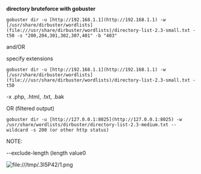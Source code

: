 **directory bruteforce with gobuster**

```
gobuster dir -u [http://192.168.1.1](http://192.168.1.1) -w [/usr/share/dirbuster/wordlists](file:///usr/share/dirbuster/wordlists)/directory-list-2.3-small.txt -t50 -s "200,204,301,302,307,401" -b "403"
```

and/OR

specify extensions

```
gobuster dir -u [http://192.168.1.1](http://192.168.1.1) -w [/usr/share/dirbuster/wordlists](file:///usr/share/dirbuster/wordlists)/directory-list-2.3-small.txt -t50
```

-x .php, .html, .txt, .bak

OR (filtered output)

```
gobuster dir -u [http://127.0.0.1:8025](http://127.0.0.1:8025) -w /usr/share/wordlists/dirbuster/directory-list-2.3-medium.txt --wildcard -s 200 (or other http status)
```

NOTE:

--exclude-length (length value0

![file:///tmp/.3I5P42/1.png](file:///tmp/.3I5P42/1.png)